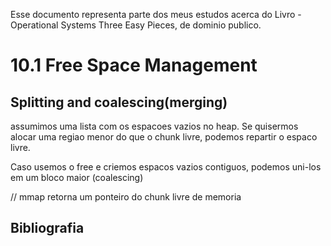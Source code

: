 Esse documento representa parte dos meus estudos acerca do Livro - Operational Systems  Three Easy Pieces, de dominio publico.

# 10.1 Free Space Management

## Splitting and coalescing(merging) 
assumimos uma lista com os espacoes vazios no heap. Se quisermos alocar uma regiao menor do que o chunk livre, podemos repartir o espaco livre. 

Caso usemos o free e criemos espacos vazios contiguos, podemos uni-los em um bloco maior (coalescing)

// mmap retorna um ponteiro do chunk livre de memoria


## Bibliografia
